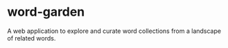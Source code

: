 # word-garden
A web application to explore and curate word collections from a landscape of related words.
